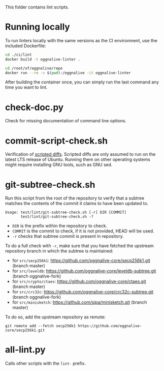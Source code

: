 This folder contains lint scripts.

Running locally
===============

To run linters locally with the same versions as the CI environment, use the included
Dockerfile:

```sh
cd ./ci/lint
docker build -t oggnalive-linter .

cd /root/of/oggnalive/repo
docker run --rm -v $(pwd):/oggnalive -it oggnalive-linter
```

After building the container once, you can simply run the last command any time you
want to lint.


check-doc.py
============
Check for missing documentation of command line options.

commit-script-check.sh
======================
Verification of [scripted diffs](/doc/developer-notes.md#scripted-diffs).
Scripted diffs are only assumed to run on the latest LTS release of Ubuntu. Running them on other operating systems
might require installing GNU tools, such as GNU sed.

git-subtree-check.sh
====================
Run this script from the root of the repository to verify that a subtree matches the contents of
the commit it claims to have been updated to.

```
Usage: test/lint/git-subtree-check.sh [-r] DIR [COMMIT]
       test/lint/git-subtree-check.sh -?
```

- `DIR` is the prefix within the repository to check.
- `COMMIT` is the commit to check, if it is not provided, HEAD will be used.
- `-r` checks that subtree commit is present in repository.

To do a full check with `-r`, make sure that you have fetched the upstream repository branch in which the subtree is
maintained:
* for `src/secp256k1`: https://github.com/oggnalive-core/secp256k1.git (branch master)
* for `src/leveldb`: https://github.com/oggnalive-core/leveldb-subtree.git (branch oggnalive-fork)
* for `src/crypto/ctaes`: https://github.com/oggnalive-core/ctaes.git (branch master)
* for `src/crc32c`: https://github.com/oggnalive-core/crc32c-subtree.git (branch oggnalive-fork)
* for `src/minisketch`: https://github.com/sipa/minisketch.git (branch master)

To do so, add the upstream repository as remote:

```
git remote add --fetch secp256k1 https://github.com/oggnalive-core/secp256k1.git
```

all-lint.py
===========
Calls other scripts with the `lint-` prefix.
